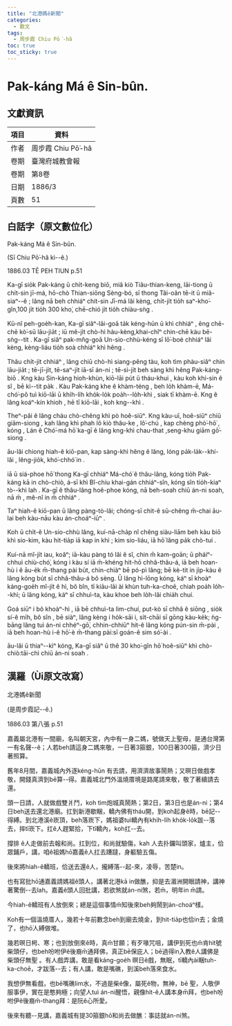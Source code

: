```yaml
---
title: "北港媽ê新聞"
categories:
  - 散文
tags:
  - 周步霞 Chiu Pō͘-hâ
toc: true
toc_sticky: true
---
```


# Pak-káng Má ê Sin-bûn.

## 文獻資訊

| 項目 | 資料 |
|---|---|
| 作者 | 周步霞 Chiu Pō͘-hâ |
| 卷期 | 臺灣府城教會報 |
| 卷期 | 第8卷 |
| 日期 | 1886/3 |
| 頁數 | 51 |

## 白話字（原文數位化）

Pak-káng Má ê Sin-bûn.

(Sī Chiu Pō͘-hâ kì--ê.)

1886.03 TĒ PEH TIUN p.51

Ka-gī sio̍k Pak-káng ū chi̍t-keng biō, miâ kiò Tiâu-thian-keng, lāi-tiong ū chi̍t-sin jī-má, hō-chò Thian-siōng Sèng-bó, sī thong Tâi-oân tē-it ū miâ-siaⁿ--ê ; lâng nā beh chhiáⁿ chit-sin Jī-má lâi kèng, chi̍t-ji̍t tio̍h saⁿ-kho͘-gîn,100 ji̍t tio̍h 300 kho͘, chē-chió ji̍t tio̍h chiàu-sǹg .

Kū-nî peh-goe̍h-kan, Ka-gī siâⁿ-lāi-goā ta̍k kéng-hūn ū khì chhiáⁿ , ēng chē-chē kò͘-sū lāu-jia̍t ; iū mê-ji̍t chò-hì hàu-kèng,khai-chîⁿ chin-chē kàu bē-sǹg--tit . Ka-gī siâⁿ pak-mn̂g-goā Un-sio-chhù-kéng sī lō͘-boé chhiáⁿ lâi kèng, kèng-liáu tio̍h soà chhiáⁿ khì hêng .

Thâu chi̍t-ji̍t chhiáⁿ , lâng chiū chò-hì siang-pêng tàu, koh tìm phàu-siâⁿ chin lāu-jia̍t ; tē-jī-ji̍t, tē-saⁿ-ji̍t iā-sī án-ni ; tē-sì-ji̍t beh sàng khì hêng Pak-káng-biō . Kng kàu Sin-káng hioh-khùn, kiō-lāi pu̍t ū tháu-khui , kàu koh khí-sin ê sî , bē kì--tit pa̍k . Kàu Pak-káng khe ê khàm-téng , beh lo̍h khàm-ē, Má-chó͘-pô tuì kiō-lāi ū khi̍h-li̍h kho̍k-lo̍k poa̍h--lo̍h-khì , siak tī khàm-ē. Kng ê lâng koáⁿ-kín khioh , hē tī kiō-lāi , koh kng--khì .

Theⁿ-pâi ê lâng cháu chò-chêng khì pò hoê-siūⁿ. Kng kàu-uī, hoê-siūⁿ chiū giām-siong , kah lâng khì phah lô kiò thâu-ke , lô͘-chú , kap chèng phò͘-hō͘ , kóng , Lán ê Chó͘-má hō͘ ka-gī ê lâng kng-khì chau-that ,seng-khu giām gō͘-siong .

āu-lâi chiong hiah-ê kiō-pan, kap sàng-khì hêng ê lâng, lóng pa̍k-la̍k--khí-lâi , lêng-jio̍k, khó͘-chhó͘ in .

iā ū siá-phoe hō͘ thong Ka-gī chhiáⁿ Má-chó͘ ê thâu-lâng, kóng tio̍h Pak-káng kā in chò-chiò, á-sī khì Bî-chiu khai-gán chhiáⁿ-sîn, kóng sîn tio̍h-kiaⁿ tò--khì lah . Ka-gī ê thâu-lâng hoê-phoe kóng, nā beh-soah chiū án-ni soah, nā m̄ , mê-nî in m̄ chhiáⁿ .

Taⁿ hiah-ê kiō-pan ū lâng pàng-tò-lâi; chóng-sī chit-ê sū-chêng m̄-chai āu-lai beh kàu-nāu kàu án-choáⁿ-iūⁿ .

Koh ū chi̍t-ê Un-sio-chhù lâng, kuí-nā-cha̍p nî chêng siàu-liām beh kàu biō khì sio-kim, kàu hit-tia̍p iā kap in khì ; kim sio-liáu, iā hō͘ lâng pa̍k chò-tui .

Kuí-nā mî-ji̍t iau, koâⁿ; iā-kàu pàng tó lâi ê sî, chin m̄ kam-goān; ū pháiⁿ-chhuì chiù-chó͘, kóng i kàu sí iā m̄-khéng hit-hō chhâ-thâu-á, iā beh hoan-hù i ê āu-e̍k m̄-thang pài bu̍t, chin-chiàⁿ bē pó-pì lâng; bē kè-tit in ji̍p-kàu ê lâng kóng bu̍t sī chhâ-thâu-á bô sèng. Ū lâng hì-lōng kóng, káⁿ sī khoàⁿ káng-goe̍h mî-ji̍t ê hì, bô bîn, tī kiāu-lāi ài khùn tuh-ka-choē, chiah poa̍h lo̍h--khì; ū lâng kóng, káⁿ sī chhuì-ta, kàu khoe beh lo̍h-lâi chia̍h chuí.

Goá siūⁿ i bô khoàⁿ-hì , iā bē chhuì-ta lim-chuí, put-kò sī chhâ ê siōng , sio̍k sí-ê mi̍h, bô sîn , bē siàⁿ, lâng kèng i ho̍k-sāi i, si̍t-chāi sī gōng kàu-ke̍k; ǹg-bāng lâng tuì án-ni chhéⁿ-gō͘, chhin-chhiūⁿ hit-ê lâng kóng pún-sin m̄-pài , iā beh hoan-hù i-ê hō͘-è m̄-thang pài:sī goán-ê sim só͘-ài .

āu-lâi ū thiaⁿ--kìⁿ kóng, Ka-gī siâⁿ ū thê 30 kho͘-gîn hō͘ hoê-siūⁿ khì chò-chiò:tāi-chì chiū án-ni soah .

## 漢羅（Ùi原文改寫）

北港媽ê新聞

(是周步霞記--ê.)

1886.03 第八張 p.51

嘉義屬北港有一間廟，名叫朝天宮，內中有一身二媽，號做天上聖母，是通台灣第一有名聲--ê；人若beh請這身二媽來敬，一日著3箍銀，100日著300箍，濟少日著照算。

舊年8月間，嘉義城內外逐kéng-hūn 有去請，用濟濟故事鬧熱；又暝日做戲孝敬，開錢真濟到bē算--得。嘉義城北門外溫燒厝境是路尾請來敬，敬了著續請去還。

頭一日請，人就做戲雙爿鬥，koh tìm炮城真鬧熱；第2日，第3日也是án-ni；第4日beh送去還北港廟。扛到新港歇睏，轎內佛有tháu開，到koh起身ê時，bē記--得縛。到北港溪ê崁頂，beh落崁下，媽祖婆tuì轎內有khi̍h-li̍h kho̍k-lo̍k跋--落去，摔tī崁下。扛ê人趕緊拾，下tī轎內，koh扛--去。

撐排 ê人走做前去報和尚。扛到位，和尚就驗傷，kah 人去扑鑼叫頭家，爐主，佮眾鋪戶，講，咱ê祖媽hō͘嘉義ê人扛去蹧躂，身軀驗五傷。

後來將hiah-ê轎班，佮送去還ê人，攏縛落--起-來，凌辱，苦楚in。

也有寫批hō͘通嘉義請媽祖ê頭人，講著北港kā in做醮，抑是去湄洲開眼請神，講神著驚倒--去lah。嘉義ê頭人回批講，若欲煞就án-ni煞，若m̄，明年in m̄請。

今hiah-ê轎班有人放倒來；總是這個事情m̄知後來beh夠鬧到án-choáⁿ樣。

Koh有一個溫燒厝人，幾若十年前數念beh到廟去燒金，到hit-tia̍p也佮in去；金燒了，也hō͘人縛做堆。

幾若暝日枵、寒；也到放倒來ê時，真m̄甘願；有歹喙咒咀，講伊到死也m̄肯hit號柴頭仔，也beh吩咐伊ê後裔m̄通拜佛，真正bē保庇人；bē過得in入教ê人講佛是柴頭仔無聖 。有人戲弄講，敢是看káng-goe̍h 暝日ê戲，無眠，tī轎內ài睏tuh-ka-choē，才跋落--去；有人講，敢是嘴礁，到溪beh落來食水。

我想伊無看戲，也bē嘴礁lim水，不過是柴ê像，屬死ê物，無神，bē 聖，人敬伊服事伊，實在是憨夠極；向望人tuì án-ni醒悟，親像hit-ê人講本身m̄拜，也beh吩咐伊ê後裔m̄-thang拜：是阮ê心所愛。

後來有聽--見講，嘉義城有提30箍銀hō͘和尚去做醮：事誌就án-ni煞。
